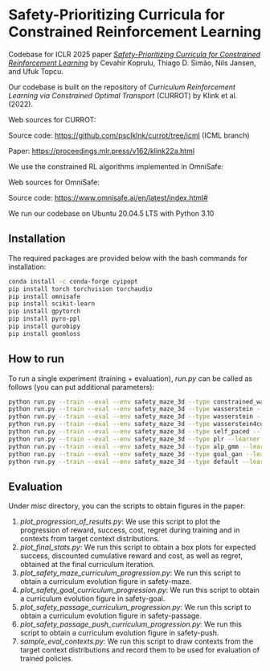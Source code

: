 # Safety-Prioritizing Curricula for Constrained Reinforcement Learning

Codebase for ICLR 2025 paper [_Safety-Prioritizing Curricula for Constrained Reinforcement Learning_](https://openreview.net/forum?id=f3QR9TEERH&referrer=%5Bthe%20profile%20of%20Cevahir%20Koprulu%5D(%2Fprofile%3Fid%3D~Cevahir_Koprulu1)) by Cevahir Koprulu, Thiago D. Simão, Nils Jansen, and Ufuk Topcu.

Our codebase is built on the repository of _Curriculum Reinforcement Learning via Constrained Optimal Transport_ (CURROT) by Klink et al. (2022).

Web sources for CURROT:

Source code: https://github.com/psclklnk/currot/tree/icml (ICML branch)

Paper: https://proceedings.mlr.press/v162/klink22a.html

We use the constrained RL algorithms implemented in OmniSafe:

Web sources for OmniSafe:

Source code: https://www.omnisafe.ai/en/latest/index.html#


We run our codebase on Ubuntu 20.04.5 LTS with Python 3.10

## Installation

The required packages are provided below with the bash commands for installation:
```bash
conda install -c conda-forge cyipopt
pip install torch torchvision torchaudio
pip install omnisafe
pip install scikit-learn
pip install gpytorch
pip install pyro-ppl
pip install gurobipy
pip install geomloss
```

## How to run
To run a single experiment (training + evaluation), *run.py* can be called as follows (you can put additional parameters):
```bash
python run.py --train --eval --env safety_maze_3d --type constrained_wasserstein --learner PPOLag --seed 1 # SCG
python run.py --train --eval --env safety_maze_3d --type wasserstein --learner PPOLag --PEN_COEFT 1.0 --seed 1 # NaiveSafeCURROT
python run.py --train --eval --env safety_maze_3d --type wasserstein --learner PPOLag --PEN_COEFT 0.0 --seed 1 # CURROT
python run.py --train --eval --env safety_maze_3d --type wasserstein4cost --learner PPOLag --seed 1 # CURROT4Cost
python run.py --train --eval --env safety_maze_3d --type self_paced --learner PPOLag --seed 1 # SPDL
python run.py --train --eval --env safety_maze_3d --type plr --learner PPOLag --seed 1 # PLR
python run.py --train --eval --env safety_maze_3d --type alp_gmm --learner PPOLag --seed 1 # ALP-GMM
python run.py --train --eval --env safety_maze_3d --type goal_gan --learner PPOLag --seed 1 # GoalGAN
python run.py --train --eval --env safety_maze_3d --type default --learner PPOLag --seed 1 # Default
```

## Evaluation
Under *misc* directory, you can the scripts to obtain figures in the paper:
1) *plot_progression_of_results.py*: We use this script to plot the progression of reward, success, cost, regret during training and in contexts from target context distributions.
2) *plot_final_stats.py*: We run this script to obtain a box plots for expected success, discounted cumulative reward and cost, as well as regret, obtained at the final curriculum iteration.
3) *plot_safety_maze_curriculum_progression.py*: We run this script to obtain a curriculum evolution figure in safety-maze.
4) *plot_safety_goal_curriculum_progression.py*: We run this script to obtain a curriculum evolution figure in safety-goal.
5) *plot_safety_passage_curriculum_progression.py*: We run this script to obtain a curriculum evolution figure in safety-passage.
6) *plot_safety_passage_push_curriculum_progression.py*: We run this script to obtain a curriculum evolution figure in safety-push.
7) *sample_eval_contexts.py*: We run this script to draw contexts from the target context distributions and record them to be used for evaluation of trained policies.



